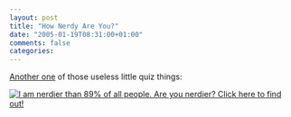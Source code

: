 ```yaml
---
layout: post
title: "How Nerdy Are You?"
date: "2005-01-19T08:31:00+01:00"
comments: false
categories: 
---
```


<p><a href="http://www.wxplotter.com/ft_nq.php?im">Another one</a> of those useless little quiz things:</p>

<p><a href="http://www.wxplotter.com/ft_nq.php?im">
<img src="http://www.wxplotter.com/images/ft/nq.php?val=1768" alt="I am nerdier than 89% of all people. Are you nerdier? Click here to find out!" />  </a></p>


